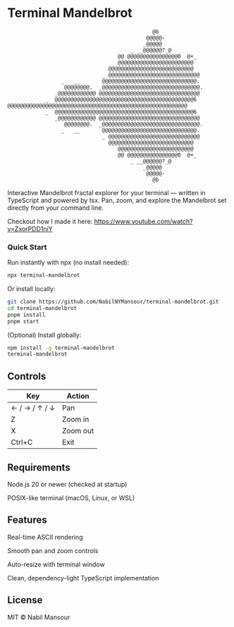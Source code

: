 # Terminal Mandelbrot
```
                                              @b                       
                                            @@@@@-                     
                                           _@@@@@                      
                                       _ __@@@@@@?_@                   
                                   @@ @@@@@@@@@@@@@@@@0  @+_           
                                   @@@@@@@@@@@@@@@@@@@@@@@@            
                                @@@@@@@@@@@@@@@@@@@@@@@@@@@            
                              _ @@@@@@@@@@@@@@@@@@@@@@@@@@@@@          
                 _   __       @@@@@@@@@@@@@@@@@@@@@@@@@@@@@@.          
                  @@@@@@@@.  _@@@@@@@@@@@@@@@@@@@@@@@@@@@@@@@.         
               _@@@@@@@@@@@@ @@@@@@@@@@@@@@@@@@@@@@@@@@@@@@@@          
            _  @@@@@@@@@@@@@@@@@@@@@@@@@@@@@@@@@@@@@@@@@@@@6           
@@@@@@@@@@@@@@@@@@@@@@@@@@@@@@@@@@@@@@@@@@@@@@@@@@@@@@@@@              
            _  @@@@@@@@@@@@@@@@@@@@@@@@@@@@@@@@@@@@@@@@@@@@6           
               _@@@@@@@@@@@@ @@@@@@@@@@@@@@@@@@@@@@@@@@@@@@@@          
                  @@@@@@@@.  _@@@@@@@@@@@@@@@@@@@@@@@@@@@@@@@.         
                 _   __       @@@@@@@@@@@@@@@@@@@@@@@@@@@@@@.          
                              _ @@@@@@@@@@@@@@@@@@@@@@@@@@@@@          
                                @@@@@@@@@@@@@@@@@@@@@@@@@@@            
                                   @@@@@@@@@@@@@@@@@@@@@@@@            
                                   @@ @@@@@@@@@@@@@@@@0  @+_           
                                       _ __@@@@@@?_@                   
                                           _@@@@@                      
                                            @@@@@-                     
                                              @b                            
```


Interactive Mandelbrot fractal explorer for your terminal — written in TypeScript and powered by tsx.
Pan, zoom, and explore the Mandelbrot set directly from your command line.

Checkout how I made it here: https://www.youtube.com/watch?v=ZxorPDD1niY

### Quick Start

Run instantly with npx (no install needed):
```bash
npx terminal-mandelbrot
```

Or install locally:
``` bash
git clone https://github.com/NabilNYMansour/terminal-mandelbrot.git
cd terminal-mandelbrot
pnpm install
pnpm start
```

(Optional) Install globally:
```bash
npm install -g terminal-mandelbrot
terminal-mandelbrot
```

## Controls
| Key           | Action   |
| ------------- | -------- |
| ← / → / ↑ / ↓ | Pan      |
| Z             | Zoom in  |
| X             | Zoom out |
| Ctrl+C        | Exit     |

## Requirements

Node.js 20 or newer (checked at startup)

POSIX-like terminal (macOS, Linux, or WSL)

## Features

Real-time ASCII rendering

Smooth pan and zoom controls

Auto-resize with terminal window

Clean, dependency-light TypeScript implementation

## License
MIT © Nabil Mansour
